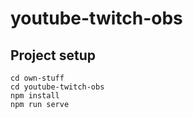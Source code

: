 # youtube-twitch-obs

## Project setup
```
cd own-stuff
cd youtube-twitch-obs
npm install
npm run serve
```


